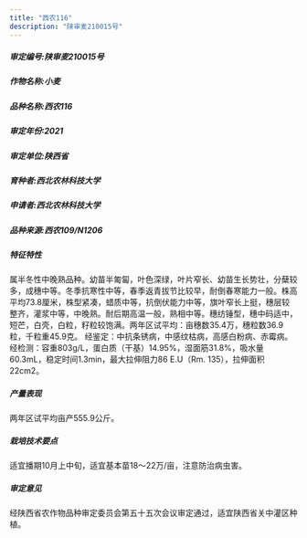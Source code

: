 ```yaml
---
title: "西农116"
description: "陕审麦210015号"
---
```

##### 审定编号:陕审麦210015号

##### 作物名称:小麦

##### 品种名称:西农116

##### 审定年份:2021

##### 审定单位:陕西省

##### 育种者:西北农林科技大学

##### 申请者:西北农林科技大学

##### 品种来源:西农109/N1206

##### 特征特性
属半冬性中晚熟品种。幼苗半匍匐，叶色深绿，叶片窄长、幼苗生长势壮，分蘖较多，成穗中等。冬季抗寒性中等，春季返青拔节比较早，耐倒春寒能力一般。株高平均73.8厘米，株型紧凑，蜡质中等，抗倒伏能力中等，旗叶窄长上挺，穗层较整齐，灌浆中等，中晚熟。耐后期高温一般，熟相中等。穗纺锤型，穗中码适中，短芒，白壳，白粒，籽粒较饱满。两年区试平均：亩穗数35.4万，穗粒数36.9粒，千粒重45.9克。
经鉴定：中抗条锈病，中感纹枯病，高感白粉病、赤霉病。
经检测：容重803g/L，蛋白质（干基）14.95%，湿面筋31.8%，吸水量60.3mL，稳定时间1.3min，最大拉伸阻力86 E.U（Rm. 135），拉伸面积22cm2。

##### 产量表现
两年区试平均亩产555.9公斤。

##### 栽培技术要点
适宜播期10月上中旬，适宜基本苗18～22万/亩，注意防治病虫害。

##### 审定意见
经陕西省农作物品种审定委员会第五十五次会议审定通过，适宜陕西省关中灌区种植。
